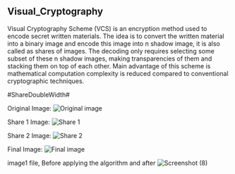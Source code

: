 ## Visual_Cryptography
 
Visual Cryptography Scheme (VCS) is an encryption method used to encode secret written materials. The idea is to 
convert the written material into a binary image and encode this image into n shadow image, it is also called as shares of 
images. The decoding only requires selecting some subset of these n shadow images, making transparencies of them and 
stacking them on top of each other. Main advantage of this scheme is mathematical computation complexity is reduced 
compared to conventional cryptographic techniques.


#ShareDoubleWidth#

Original Image:
![Original image](https://user-images.githubusercontent.com/88589681/206241635-d597d2c4-d28b-425f-bd40-a44b0864174e.png)

Share 1 Image:
![Share 1](https://user-images.githubusercontent.com/88589681/206502348-19db0369-de94-447d-a1a4-e048328c1bb7.png)


Share 2 Image:
![Share 2](https://user-images.githubusercontent.com/88589681/206502382-7b5559b7-3d0a-4fbf-9cf2-b75db685f854.png)


Final Image:
![Final image](https://user-images.githubusercontent.com/88589681/206502459-c67d2725-0895-40b2-88ae-b0f461e0304a.png)

image1 file, Before applying the algorithm and after
![Screenshot (8)](https://user-images.githubusercontent.com/88589681/206511994-cd4abb8e-0c12-4778-b765-b32f6c8fdafd.png)

